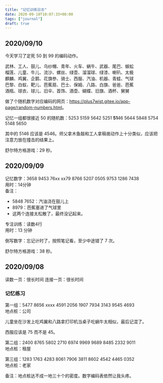 ```yaml
---
title: "记忆训练日志"
date: 2020-09-10T10:07:33+08:00
tags: ["journal"]
draft: true
---
```


## 2020/09/10

今天学习了定死 50 到 99 的编码动作。

武林、工人、鼓儿、乌纱帽、青年、火车、蜗牛、武器、尾巴、蜈蚣  
榴莲、儿童、牛儿、流沙、螺丝、绿壶、溜溜球、绿漆、喇叭、太极  
麒麟、鸡翼、企鹅、花旗参、骑士、西服、汽油、机器、青蛙、气球  
巴黎、白蚁、靶儿、芭蕉扇、巴士、保姆、八路、白旗、爸爸、芭蕉  
酒瓶、球衣、球儿、旧伞、首饰、酒壶、蝴蝶、旧旗、酒杯、舅舅  

做了个随机数字对应编码的网页：<https://plus7wist.gitee.io/app-page/random-numbers.html>。

记忆一组都很接近 50 的随机数：5253 5159 5642 5251 **51**46 5644 5848 5754 5148 5650

其中的 5146 应该是 4546。师父拿木鱼敲和工人拿稿凿动作上十分类似，应该把注意力放在撞击的结果上。

舒尔特方格游戏：29 秒。

## 2020/09/09

记忆数字：3658 9453 76xx xx79 8766 5207 0505 9753 1286 7438  
用时：14分钟  
备注：

- 5848 7652：汽油浇在鼓儿上
- 8979：芭蕉塞进了气球里
- 这两个连接太松散了，最终没记起来。

专注训练：读数4行  
用时：13 分钟

倒写数字：忘记计时了，按照笔记看，至少中途错了 7 次。

舒尔特方格游戏：38 秒。

## 2020/09/08

读数一页：很长时间
连接一页：很长时间

### 记忆练习
 
第一组：5477 8656 xxxx 4591 2056 1907 7934 3143 9545 4693  
地点桩：公司

儿童坐在沙发上吃鸡翼和八路拿打印机当桌子吃蜗牛太相似，最后记混了。

西服应该是 75 而不是 45。

第二组：2400 8765 5802 2710 6974 9969 9689 8485 2332 9011  
地点桩：租屋

第三组：1283 1763 4283 8061 7906 3811 8602 4542 4465 0352  
地点桩：老家

备注：地点桩达不成一地三十个的密度。数字编码表依然让我头疼。